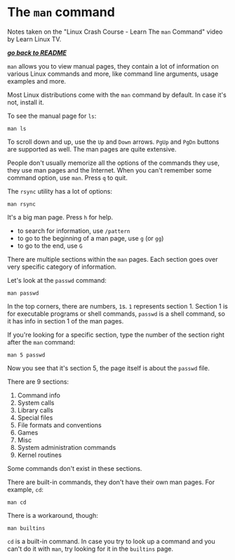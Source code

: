 # The `man` command

Notes taken on the "Linux Crash Course - Learn The `man` Command" video by
Learn Linux TV.

[***go back to README***](/README.md)

`man` allows you to view manual pages, they contain a lot of information on
various Linux commands and more, like command line arguments, usage examples
and more.

Most Linux distributions come with the `man` command by default. In case it's
not, install it.

To see the manual page for `ls`:

    man ls

To scroll down and up, use the `Up` and `Down` arrows. `PgUp` and `PgDn`
buttons are supported as well. The man pages are quite extensive.

People don't usually memorize all the options of the commands they use, they
use man pages and the Internet. When you can't remember some command option,
use `man`. Press `q` to quit.

The `rsync` utility has a lot of options:

    man rsync

It's a big man page. Press `h` for help. 
- to search for information, use `/pattern`
- to go to the beginning of a man page, use `g` (or `gg`)
- to go to the end, use `G`

There are multiple sections within the `man` pages. Each section goes over very
specific category of information.

Let's look at the `passwd` command:

    man passwd

In the top corners, there are numbers, `1`s. `1` represents section 1. Section
1 is for executable programs or shell commands, `passwd` is a shell command, so
it has info in section 1 of the man pages.

If you're looking for a specific section, type the number of the section right
after the `man` command:

    man 5 passwd

Now you see that it's section 5, the page itself is about the `passwd` file.

There are 9 sections:

1. Command info
1. System calls
1. Library calls
1. Special files
1. File formats and conventions
1. Games
1. Misc
1. System administration commands
1. Kernel routines

Some commands don't exist in these sections.

There are built-in commands, they don't have their own man pages. For example,
`cd`:

    man cd

There is a workaround, though:

    man builtins

`cd` is a built-in command. In case you try to look up a command and you can't
do it with `man`, try looking for it in the `builtins` page.
